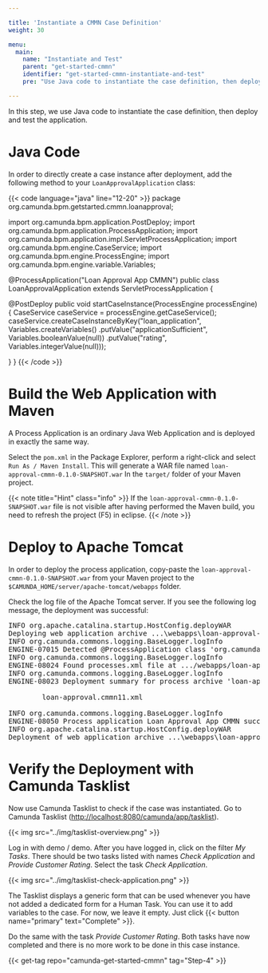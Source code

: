 ```yaml
---

title: 'Instantiate a CMMN Case Definition'
weight: 30

menu:
  main:
    name: "Instantiate and Test"
    parent: "get-started-cmmn"
    identifier: "get-started-cmmn-instantiate-and-test"
    pre: "Use Java code to instantiate the case definition, then deploy and test the application."

---
```


In this step, we use Java code to instantiate the case definition, then deploy and test the application.


# Java Code

In order to directly create a case instance after deployment, add the following method to your `LoanApprovalApplication` class:

{{< code language="java" line="12-20" >}}
package org.camunda.bpm.getstarted.cmmn.loanapproval;

import org.camunda.bpm.application.PostDeploy;
import org.camunda.bpm.application.ProcessApplication;
import org.camunda.bpm.application.impl.ServletProcessApplication;
import org.camunda.bpm.engine.CaseService;
import org.camunda.bpm.engine.ProcessEngine;
import org.camunda.bpm.engine.variable.Variables;

@ProcessApplication("Loan Approval App CMMN")
public class LoanApprovalApplication extends ServletProcessApplication {

  @PostDeploy
  public void startCaseInstance(ProcessEngine processEngine) {
    CaseService caseService = processEngine.getCaseService();
    caseService.createCaseInstanceByKey("loan_application",
        Variables.createVariables()
          .putValue("applicationSufficient", Variables.booleanValue(null))
          .putValue("rating", Variables.integerValue(null)));

  }
}
{{< /code >}}


# Build the Web Application with Maven

A Process Application is an ordinary Java Web Application and is deployed in exactly the same way.

Select the `pom.xml` in the Package Explorer, perform a right-click and select `Run As / Maven Install`. This will generate a WAR file named `loan-approval-cmmn-0.1.0-SNAPSHOT.war` In the `target/` folder of your Maven project.

{{< note title="Hint" class="info" >}}
If the `loan-approval-cmmn-0.1.0-SNAPSHOT.war` file is not visible after having performed the Maven build, you need to refresh the project (F5) in eclipse.
{{< /note >}}


# Deploy to Apache Tomcat

In order to deploy the process application, copy-paste the `loan-approval-cmmn-0.1.0-SNAPSHOT.war` from your Maven project to the `$CAMUNDA_HOME/server/apache-tomcat/webapps` folder.

Check the log file of the Apache Tomcat server. If you see the following log message, the deployment was successful:

<pre class="console">
INFO org.apache.catalina.startup.HostConfig.deployWAR
Deploying web application archive ...\webapps\loan-approval-cmmn-0.1.0-SNAPSHOT.war
INFO org.camunda.commons.logging.BaseLogger.logInfo
ENGINE-07015 Detected @ProcessApplication class 'org.camunda.bpm.getstarted.cmmn.loanapproval.LoanApprovalApplication'
INFO org.camunda.commons.logging.BaseLogger.logInfo
ENGINE-08024 Found processes.xml file at .../webapps/loan-approval-cmmn-0.1.0-SNAPSHOT/WEB-INF/classes/META-INF/processes.xml
INFO org.camunda.commons.logging.BaseLogger.logInfo
ENGINE-08023 Deployment summary for process archive 'loan-approval-cmmn':

        loan-approval.cmmn11.xml

INFO org.camunda.commons.logging.BaseLogger.logInfo
ENGINE-08050 Process application Loan Approval App CMMN successfully deployed
INFO org.apache.catalina.startup.HostConfig.deployWAR
Deployment of web application archive ...\webapps\loan-approval-cmmn-0.1.0-SNAPSHOT.war has finished in 1,335 ms
</pre>


# Verify the Deployment with Camunda Tasklist

Now use Camunda Tasklist to check if the case was instantiated. Go to Camunda Tasklist ([http://localhost:8080/camunda/app/tasklist](http://localhost:8080/camunda/app/tasklist)).

{{< img src="../img/tasklist-overview.png" >}}

Log in with demo / demo. After you have logged in, click on the filter *My Tasks*. There should be two tasks listed with names *Check Application* and *Provide Customer Rating*. Select the task *Check Application*.

{{< img src="../img/tasklist-check-application.png" >}}

The Tasklist displays a generic form that can be used whenever you have not added a dedicated form for a Human Task. You can use it to add variables to the case. For now, we leave it empty. Just click {{< button name="primary" text="Complete" >}}.

Do the same with the task *Provide Customer Rating*. Both tasks have now completed and there is no more work to be done in this case instance.

{{< get-tag repo="camunda-get-started-cmmn" tag="Step-4" >}}

